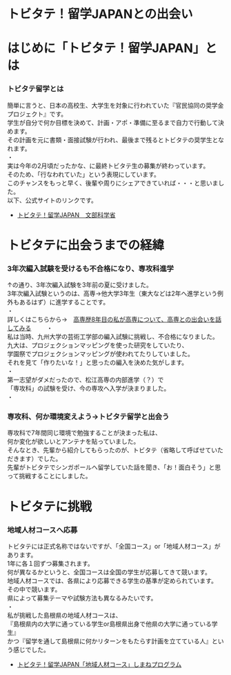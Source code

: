 # トビタテ！留学JAPANとの出会い


# はじめに「トビタテ！留学JAPAN」とは
### トビタテ留学とは
簡単に言うと、日本の高校生、大学生を対象に行われていた『官民協同の奨学金プロジェクト』です。   
学生が自分で何か目標を決めて、計画・アポ・準備に至るまで自力で行動して決めます。  
その計画を元に書類・面接試験が行われ、最後まで残るとトビタテの奨学生となれます。  
・  
実は今年の2月頃だったかな、に最終トビタテ生の募集が終わっています。  
そのため、「行なわれていた」という表現にしています。  
このチャンスをもっと早く、後輩や周りにシェアできていれば・・・と思いました。  
以下、公式サイトのリンクです。
- [トビタテ！留学JAPAN　文部科学省](https://tobitate.mext.go.jp/)  
  
# トビタテに出会うまでの経緯
### 3年次編入試験を受けるも不合格になり、専攻科進学
↑の通り、3年次編入試験を3年前の夏に受けました。  
3年次編入試験というのは、高専→他大学3年生（東大などは2年へ進学という例外もあるはず）に進学することです。  
・  
詳しくはこちらから→　[高専歴8年目の私が高専について、高専との出会いを話してみる](http://localhost:1313/blog/2020/05/20/aboutkosen/) 　　
・  
私は当時、九州大学の芸術工学部の編入試験に挑戦し、不合格になりました。  
九大は、プロジェクションマッピングを使った研究をしていたり、  
学園祭でプロジェクションマッピングが使われてたりしていました。  
それを見て「作りたいな！」と思ったの編入を決めた気がします。  
・  
第一志望がダメだったので、松江高専の内部進学（？）で  
「専攻科」の試験を受け、今の専攻へ入学が決まりました。  
・  
### 専攻科、何か環境変えよう→トビタテ留学と出会う
専攻科で7年間同じ環境で勉強することが決まった私は、  
何か変化が欲しいとアンテナを貼っていました。  
そんなとき、先輩から紹介してもらったのが、トビタテ（省略して呼ばせていただきます）でした。  
先輩がトビタテでシンガポールへ留学していた話を聞き、「お！面白そう」と思って挑戦することにしました。

# トビタテに挑戦
### 地域人材コースへ応募
トビタテには正式名称ではないですが、「全国コース」or「地域人材コース」があります。  
1年に各１回ずつ募集されます。  
何が異なるかというと、全国コースは全国の学生が応募してきて競います。  
地域人材コースでは、各県により応募できる学生の基準が定められています。  
その中で競います。  
県によって募集テーマや試験方法も異なるみたいです。  
・  
私が挑戦した島根県の地域人材コースは、  
『島根県内の大学に通っている学生or島根県出身で他県の大学に通っている学生』  
かつ『留学を通して島根県に何かリターンをもたらす計画を立てている人』という感じでした。

- [トビタテ！留学JAPAN「地域人材コース」しまねプログラム](https://www.tobitate-shimane.jp/)
